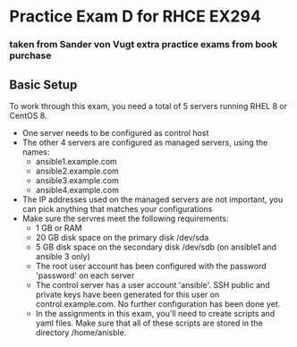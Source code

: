 # Practice Exam D for RHCE EX294
### taken from Sander von Vugt extra practice exams from book purchase

## Basic Setup
To work through this exam, you need a total of 5 servers running RHEL 8 or CentOS 8.
- One server needs to be configured as control host
- The other 4 servers are configured as managed servers, using the names:
  - ansible1.example.com
  - ansible2.example.com
  - ansible3.example.com
  - ansible4.example.com
- The IP addresses used on the managed servers are not important, you can pick anything that matches your configurations
- Make sure the servres meet the following requirements:
  - 1 GB or RAM
  - 20 GB disk space on the primary disk /dev/sda
  - 5 GB disk space on the secondary disk /dev/sdb (on ansible1 and ansible 3 only)
  - The root user account has been configured with the password 'password' on each server
  - The control server has a user account 'ansible'. SSH public and private keys have been generated for this user on control.example.com. No further configuration has been done yet.
  - In the assignments in this exam, you'll need to create scripts and yaml files. Make sure that all of these scripts are stored in the directory /home/anisble.
